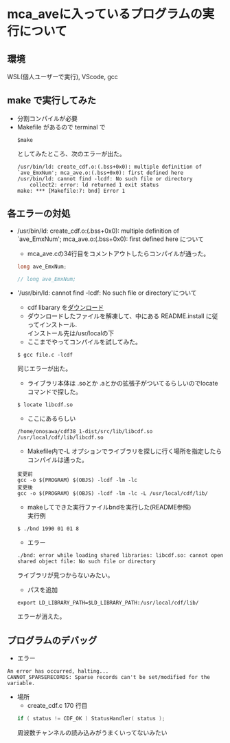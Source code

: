 # mca_aveに入っているプログラムの実行について
## 環境
WSL(個人ユーザーで実行), VScode, gcc
## make で実行してみた
- 分割コンパイルが必要
- Makefile があるので terminal で 
    ```
    $make 
    ```
    としてみたところ、次のエラーが出た。
    ```
    /usr/bin/ld: create_cdf.o:(.bss+0x0): multiple definition of `ave_EmxNum'; mca_ave.o:(.bss+0x0): first defined here
    /usr/bin/ld: cannot find -lcdf: No such file or directory
        collect2: error: ld returned 1 exit status
    make: *** [Makefile:7: bnd] Error 1
    ```

## 各エラーの対処
- /usr/bin/ld: create_cdf.o:(.bss+0x0): multiple definition of `ave_EmxNum'; mca_ave.o:(.bss+0x0): first defined here について
    - mca_ave.cの34行目をコメントアウトしたらコンパイルが通った。
    ```c
    long ave_EmxNum;
    ```
    ```c
    // long ave_EmxNum;
    ```

- '/usr/bin/ld: cannot find -lcdf: No such file or directory'について
    - cdf libarary を[ダウンロード](https://cdf.gsfc.nasa.gov/html/sw_and_docs.html)
    - ダウンロードしたファイルを解凍して、中にある README.install に従ってインストール.  
    インストール先は/usr/localの下  
    - ここまでやってコンパイルを試してみた。  
    ```
    $ gcc file.c -lcdf  
    ```
    同じエラーが出た。

    - ライブラリ本体は .soとか .aとかの拡張子がついてるらしいのでlocate コマンドで探した。  
    ```
    $ locate libcdf.so
    ```
    - ここにあるらしい  
    ```
    /home/onosawa/cdf38_1-dist/src/lib/libcdf.so  
    /usr/local/cdf/lib/libcdf.so
    ```
    - Makefile内で-L オプションでライブラリを探しに行く場所を指定したらコンパイルは通った。  
    ```
    変更前  
    gcc -o $(PROGRAM) $(OBJS) -lcdf -lm -lc
    変更後  
    gcc -o $(PROGRAM) $(OBJS) -lcdf -lm -lc -L /usr/local/cdf/lib/
    ```
    - makeしてできた実行ファイルbndを実行した(README参照)  
    実行例
    ```
    $ ./bnd 1990 01 01 8
    ```
    - エラー
    ```
    ./bnd: error while loading shared libraries: libcdf.so: cannot open shared object file: No such file or directory
    ```
    ライブラリが見つからないみたい。
    - パスを追加
    ```
    export LD_LIBRARY_PATH=$LD_LIBRARY_PATH:/usr/local/cdf/lib/
    ```
    エラーが消えた。


## プログラムのデバッグ
- エラー
```
An error has occurred, halting...
CANNOT_SPARSERECORDS: Sparse records can't be set/modified for the variable.
```
- 場所
    - create_cdf.c 170 行目
    ```c
    if ( status != CDF_OK ) StatusHandler( status );
    ```
    周波数チャンネルの読み込みがうまくいってないみたい
